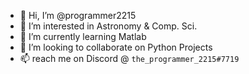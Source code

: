 - 👋 Hi, I’m @programmer2215
- 👀 I’m interested in Astronomy & Comp. Sci.
- 🌱 I’m currently learning Matlab
- 💞️ I’m looking to collaborate on Python Projects
- 📫 reach me on Discord @ `the_programmer_2215#7719`

<!---
programmer2215/programmer2215 is a ✨ special ✨ repository because its `README.md` (this file) appears on your GitHub profile.
You can click the Preview link to take a look at your changes.
--->
